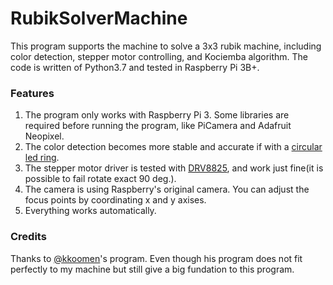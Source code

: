 # RubikSolverMachine
This program supports the machine to solve a 3x3 rubik machine, including color detection, stepper motor controlling, and Kociemba algorithm. The code is written of Python3.7 and tested in Raspberry Pi 3B+.

### Features
1. The program only works with Raspberry Pi 3. Some libraries are required before running the program, like PiCamera and Adafruit Neopixel.
2. The color detection becomes more stable and accurate if with a [circular led ring](https://www.rhydolabz.com/images/2400.jpg).
3. The stepper motor driver is tested with [DRV8825](http://www.ti.com/lit/gpn/drv8825), and work just fine(it is possible to fail rotate exact 90 deg.).
4. The camera is using Raspberry's original camera. You can adjust the focus points by coordinating x and y axises.
5. Everything works automatically.

### Credits
Thanks to [@kkoomen](https://github.com/kkoomen/qbr)'s program. Even though his program does not fit perfectly to my machine but still give a big fundation to this program.
